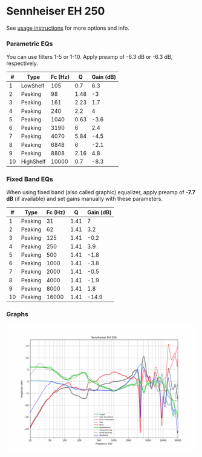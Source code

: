 # Sennheiser EH 250
See [usage instructions](https://github.com/jaakkopasanen/AutoEq#usage) for more options and info.

### Parametric EQs
You can use filters 1-5 or 1-10. Apply preamp of -6.3 dB or -6.3 dB, respectively.

|   # | Type      |   Fc (Hz) |    Q |   Gain (dB) |
|-----|-----------|-----------|------|-------------|
|   1 | LowShelf  |       105 | 0.7  |         6.3 |
|   2 | Peaking   |        98 | 1.48 |        -3   |
|   3 | Peaking   |       161 | 2.23 |         1.7 |
|   4 | Peaking   |       240 | 2.2  |         4   |
|   5 | Peaking   |      1040 | 0.63 |        -3.6 |
|   6 | Peaking   |      3190 | 6    |         2.4 |
|   7 | Peaking   |      4070 | 5.84 |        -4.5 |
|   8 | Peaking   |      6848 | 6    |        -2.1 |
|   9 | Peaking   |      8808 | 2.16 |         4.8 |
|  10 | HighShelf |     10000 | 0.7  |        -8.3 |

### Fixed Band EQs
When using fixed band (also called graphic) equalizer, apply preamp of **-7.7 dB** (if available) and set gains manually with these parameters.

|   # | Type    |   Fc (Hz) |    Q |   Gain (dB) |
|-----|---------|-----------|------|-------------|
|   1 | Peaking |        31 | 1.41 |         7   |
|   2 | Peaking |        62 | 1.41 |         3.2 |
|   3 | Peaking |       125 | 1.41 |        -0.2 |
|   4 | Peaking |       250 | 1.41 |         3.9 |
|   5 | Peaking |       500 | 1.41 |        -1.8 |
|   6 | Peaking |      1000 | 1.41 |        -3.8 |
|   7 | Peaking |      2000 | 1.41 |        -0.5 |
|   8 | Peaking |      4000 | 1.41 |        -1.9 |
|   9 | Peaking |      8000 | 1.41 |         1.8 |
|  10 | Peaking |     16000 | 1.41 |       -14.9 |

### Graphs
![](./Sennheiser%20EH%20250.png)

